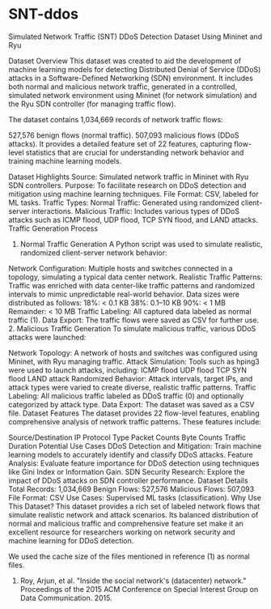 # SNT-ddos
Simulated Network Traffic (SNT)  DDoS Detection Dataset Using Mininet and Ryu

Dataset Overview
This dataset was created to aid the development of machine learning models for detecting Distributed Denial of Service (DDoS) attacks in a Software-Defined Networking (SDN) environment. It includes both normal and malicious network traffic, generated in a controlled, simulated network environment using Mininet (for network simulation) and the Ryu SDN controller (for managing traffic flow).

The dataset contains 1,034,669 records of network traffic flows:

527,576 benign flows (normal traffic).
507,093 malicious flows (DDoS attacks).
It provides a detailed feature set of 22 features, capturing flow-level statistics that are crucial for understanding network behavior and training machine learning models.

Dataset Highlights
Source: Simulated network traffic in Mininet with Ryu SDN controllers.
Purpose: To facilitate research on DDoS detection and mitigation using machine learning techniques.
File Format: CSV, labeled for ML tasks.
Traffic Types:
Normal Traffic: Generated using randomized client-server interactions.
Malicious Traffic: Includes various types of DDoS attacks such as ICMP flood, UDP flood, TCP SYN flood, and LAND attacks.
Traffic Generation Process
1. Normal Traffic Generation
A Python script was used to simulate realistic, randomized client-server network behavior:

Network Configuration:
Multiple hosts and switches connected in a topology, simulating a typical data center network.
Realistic Traffic Patterns:
Traffic was enriched with data center-like traffic patterns and randomized intervals to mimic unpredictable real-world behavior.
Data sizes were distributed as follows:
18%: < 0.1 KB
38%: 0.1–10 KB
90%: < 1 MB
Remainder: < 10 MB
Traffic Labeling:
All captured data labeled as normal traffic (1).
Data Export:
The traffic flows were saved as CSV for further use.
2. Malicious Traffic Generation
To simulate malicious traffic, various DDoS attacks were launched:

Network Topology:
A network of hosts and switches was configured using Mininet, with Ryu managing traffic.
Attack Simulation:
Tools such as hping3 were used to launch attacks, including:
ICMP flood
UDP flood
TCP SYN flood
LAND attack
Randomized Behavior:
Attack intervals, target IPs, and attack types were varied to create diverse, realistic traffic patterns.
Traffic Labeling:
All malicious traffic labeled as DDoS traffic (0) and optionally categorized by attack type.
Data Export:
The dataset was saved as a CSV file.
Dataset Features
The dataset provides 22 flow-level features, enabling comprehensive analysis of network traffic patterns. These features include:

Source/Destination IP
Protocol Type
Packet Counts
Byte Counts
Traffic Duration
Potential Use Cases
DDoS Detection and Mitigation:
Train machine learning models to accurately identify and classify DDoS attacks.
Feature Analysis:
Evaluate feature importance for DDoS detection using techniques like Gini Index or Information Gain.
SDN Security Research:
Explore the impact of DDoS attacks on SDN controller performance.
Dataset Details
Total Records: 1,034,669
Benign Flows: 527,576
Malicious Flows: 507,093
File Format: CSV
Use Cases: Supervised ML tasks (classification).
Why Use This Dataset?
This dataset provides a rich set of labeled network flows that simulate realistic network and attack scenarios. Its balanced distribution of normal and malicious traffic and comprehensive feature set make it an excellent resource for researchers working on network security and machine learning for DDoS detection.

We used the cache size of the files mentioned in reference (1) as normal files.

1. Roy, Arjun, et al. "Inside the social network's (datacenter) network." Proceedings of the 2015 ACM Conference on Special Interest Group on Data Communication. 2015.

